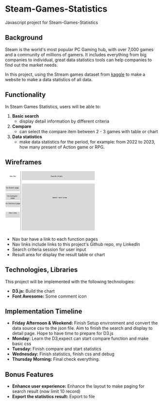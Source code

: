 # Steam-Games-Statistics
Javascript project for Steam-Games-Statistics

<h2>Background</h2>
Steam is the world's most popular PC Gaming hub, with over 7,000 games and a community of millions of gamers. It includes everything from big companies to individual, great data statistics tools can help companies to find out the market needs. 

In this project, using the Stream games dataset from <a href='https://www.kaggle.com/datasets/mikekzan/steam-games-dlcs?select=steam.csv'>kaggle</a> to make a website to make a data statistics of all data.

<h2>Functionality</h2>
In Steam Games Statistics, users will be able to:
<ol>
  <li>
    <b>Basic search</b>
    <ul>
      <li>display detail information by different criteria</li>
    </ul>
  </li>
  <li>
    <b>Compare</b>
    <ul>
      <li>can select the compare item between 2 - 3 games with table or chart</li>
    </ul>
  </li>
  <li>
    <b>Data statistics</b>
    <ul>
      <li>make data statistics for the period, 
      for example:  from 2022 to 2023, how many present of Action game or RPG.</li>
    </ul>
  </li>
</ol>
<h2>Wireframes</h2>
  <img
  src="/assets/wireframe.png"
  title="Wireframes"
  style="display: inline-block; margin: 0 auto; max-width: 300px">
  
<ul>
  <li>Nav bar have a link to each function pages</li>
  <li>Nav links include links to this project's Github repo, my LinkedIn</li>
  <li>Search criteria session for user input</li>
  <li>Result area for display the result table or chart</li>
</ul>
<h2>Technologies, Libraries</h2>
This project will be implemented with the following technologies:
<ul>
  <li><b>D3.js:</b> Build the chart </li>
   <li><b>Font Awesome:</b> Some comment icon 
</li>
</ul>
<h2>Implementation Timeline</h2>
<ul>
  <li><b>Friday Afternoon & Weekend:</b> Finish Setup environment and convert the data source csv to the json file. Aim to     finish the search and display to detail page. Hope to have time to prepare for D3.js</li>
  <li><b>Monday:</b> Learn the D3,expect can start compare function and make basic css</li>
  <li><b>Tuesday:</b> Finish compare and start statistics </li>
  <li><b>Wednesday:</b> Finish statistics, finish css and debug</li>
  <li><b>Thursday Morning:</b> Final check everything.</li>
</ul>
<h2>Bonus Features</h2>
<ul>
  <li><b>Enhance user experience:</b> Enhance the layout to make paging for search result (now limit 10 record)
</li>
  <li><b>Export the statistics result:</b> Export to file
</li>
</ul>
